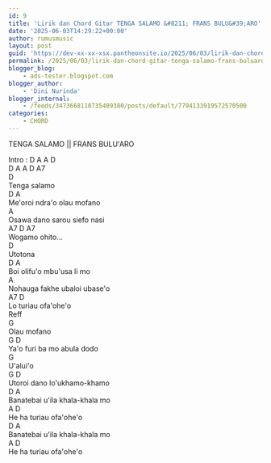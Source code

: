 ```yaml
---
id: 9
title: 'Lirik dan Chord Gitar TENGA SALAMO &#8211; FRANS BULU&#39;ARO'
date: '2025-06-03T14:29:22+00:00'
author: rumusmusic
layout: post
guid: 'https://dev-xx-xx-xsx.pantheonsite.io/2025/06/03/lirik-dan-chord-gitar-tenga-salamo-frans-buluaro/'
permalink: /2025/06/03/lirik-dan-chord-gitar-tenga-salamo-frans-buluaro/
blogger_blog:
    - ads-tester.blogspot.com
blogger_author:
    - 'Dini Nurinda'
blogger_internal:
    - /feeds/3473668110735409380/posts/default/7794133919572570500
categories:
    - CHORD
---
```


TENGA SALAMO || FRANS BULU'ARO

<div>  
</div><div>Intro : D A A D</div><div><span> </span><span> </span><span> D A A D A7</span>  
</div><div>  
</div><div>D</div><div>Tenga salamo </div><div>D A</div><div>Me'oroi ndra'o olau mofano</div><div>A</div><div>Osawa dano sarou siefo nasi</div><div>A7 D A7</div><div>Wogamo ohito...</div><div>D </div><div>Utotona </div><div>D A</div><div>Boi olifu'o mbu'usa li mo</div><div>A</div><div>Nohauga fakhe ubaloi ubase'o</div><div>A7 D </div><div>Lo turiau ofa'ohe'o</div><div><span> </span><span> Reff</span>  
</div><div><span><span><span> </span><span> G</span>  
</span></span></div><div><span><span> </span><span> Olau mofano </span>  
</span></div><div><span><span><span> </span><span> G D</span>  
</span></span></div><div><span><span><span><span> </span><span> Ya'o furi ba mo abula dodo</span>  
</span></span></span></div><div><span><span><span><span><span> </span><span> G</span>  
</span></span></span></span></div><div><span><span><span><span><span> </span><span> U'alui'o </span>  
</span></span></span></span></div><div><span><span><span><span><span><span> </span><span> G D </span>  
</span></span></span></span></span></div><div><span><span><span><span><span><span> </span><span> Utoroi dano lo'ukhamo-khamo</span>  
</span></span></span></span></span></div><div><span><span><span><span><span><span>D A</span></span></span></span></span></span></div><div><span><span><span><span><span><span><span>Banatebai u'ila khala-khala mo</span>  
</span></span></span></span></span></span></div><div><span><span><span><span><span><span><span>A D</span></span></span></span></span></span></span></div><div><span><span><span><span><span><span><span>He ha turiau ofa'ohe'o</span></span></span></span></span></span></span></div><div><span><span><span><span><span><span><span>D A</span></span></span></span></span></span></span></div><div><div>Banatebai u'ila khala-khala mo  
</div><div>A D</div><div>He ha turiau ofa'ohe'o</div></div><div></div>